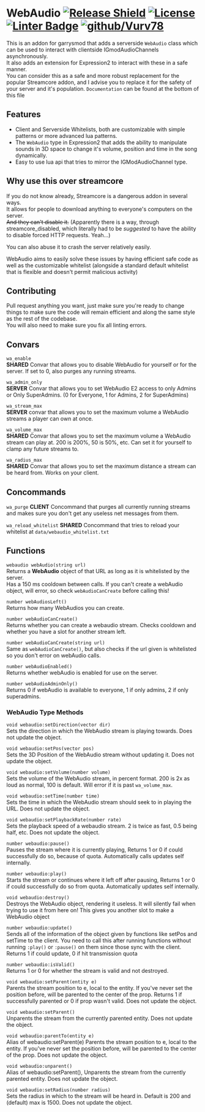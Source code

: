 # WebAudio [![Release Shield](https://img.shields.io/github/v/release/Vurv78/WebAudio)](https://github.com/Vurv78/VExtensions/releases/latest) [![License](https://img.shields.io/github/license/Vurv78/WebAudio?color=red)](https://opensource.org/licenses/MIT) [![Linter Badge](https://github.com/Vurv78/WebAudio/workflows/Linter/badge.svg)](https://github.com/Vurv78/WebAudio/actions) [![github/Vurv78](https://discordapp.com/api/guilds/824727565948157963/widget.png)](https://discord.gg/epJFC6cNsw)

This is an addon for garrysmod that adds a serverside ``WebAudio`` class which can be used to interact with clientside IGmodAudioChannels asynchronously.  
It also adds an extension for Expression2 to interact with these in a safe manner.  
You can consider this as a safe and more robust replacement for the popular Streamcore addon, and I advise you to replace it for the safety of your server and it's population.
``Documentation`` can be found at the bottom of this file

## Features
* Client and Serverside Whitelists, both are customizable with simple patterns or more advanced lua patterns.  
* The ``WebAudio`` type in Expression2 that adds the ability to manipulate sounds in 3D space to change it's volume, position and time in the song dynamically.   
* Easy to use lua api that tries to mirror the IGModAudioChannel type.

## Why use this over streamcore
If you do not know already, Streamcore is a dangerous addon in several ways.  
It allows for people to download anything to everyone's computers on the server.  
~~And they can't disable it.~~ (Apparently there is a way, through streamcore_disabled, which literally had to be *suggested* to have the ability to disable forced HTTP requests. Yeah...)

You can also abuse it to crash the server relatively easily.  

WebAudio aims to easily solve these issues by having efficient safe code as well as the customizable whitelist (alongside a standard default whitelist that is flexible and doesn't permit malicious activity)

## Contributing
Pull request anything you want, just make sure you're ready to change things to make sure the code will remain efficient and along the same style as the rest of the codebase.  
You will also need to make sure you fix all linting errors.

## Convars
``wa_enable``  
**SHARED** Convar that allows you to disable WebAudio for yourself or for the server. If set to 0, also purges any running streams.

``wa_admin_only``  
**SERVER** Convar that allows you to set WebAudio E2 access to only Admins or Only SuperAdmins. (0 for Everyone, 1 for Admins, 2 for SuperAdmins)

``wa_stream_max``  
**SERVER** convar that allows you to set the maximum volume a WebAudio streams a player can own at once.

``wa_volume_max``  
**SHARED** Convar that allows you to set the maximum volume a WebAudio stream can play at. 200 is 200%, 50 is 50%, etc. Can set it for yourself to clamp any future streams to.

``wa_radius_max``  
**SHARED** Convar that allows you to set the maximum distance a stream can be heard from. Works on your client.

## Concommands

``wa_purge``
**CLIENT** Concommand that purges all currently running streams and makes sure you don't get any useless net messages from them.

``wa_reload_whitelist``
**SHARED** Concommand that tries to reload your whitelist at ``data/webaudio_whitelist.txt``

## Functions

``webaudio webAudio(string url)``  
Returns a **WebAudio** object of that URL as long as it is whitelisted by the server.  
Has a 150 ms cooldown between calls. If you can't create a webAudio object, will error, so check ``webAudioCanCreate`` before calling this!

``number webAudiosLeft()``  
Returns how many WebAudios you can create.

``number webAudioCanCreate()``  
Returns whether you can create a webaudio stream. Checks cooldown and whether you have a slot for another stream left.

``number webAudioCanCreate(string url)``  
Same as ``webAudioCanCreate()``, but also checks if the url given is whitelisted so you don't error on webAudio calls.

``number webAudioEnabled()``  
Returns whether webAudio is enabled for use on the server.

``number webAudioAdminOnly()``  
Returns 0 if webAudio is available to everyone, 1 if only admins, 2 if only superadmins.

### WebAudio Type Methods

``void webaudio:setDirection(vector dir)``  
Sets the direction in which the WebAudio stream is playing towards. Does not update the object.

``void webaudio:setPos(vector pos)``  
Sets the 3D Position of the WebAudio stream without updating it. Does not update the object.

``void webaudio:setVolume(number volume)``  
Sets the volume of the WebAudio stream, in percent format. 200 is 2x as loud as normal, 100 is default. Will error if it is past ``wa_volume_max``.

``void webaudio:setTime(number time)``  
Sets the time in which the WebAudio stream should seek to in playing the URL. Does not update the object.

``void webaudio:setPlaybackRate(number rate)``  
Sets the playback speed of a webaudio stream. 2 is twice as fast, 0.5 being half, etc. Does not update the object.

``number webaudio:pause()``  
Pauses the stream where it is currently playing, Returns 1 or 0 if could successfully do so, because of quota. Automatically calls updates self internally.

``number webaudio:play()``  
Starts the stream or continues where it left off after pausing, Returns 1 or 0 if could successfully do so from quota. Automatically updates self internally.

``void webaudio:destroy()``  
Destroys the WebAudio object, rendering it useless. It will silently fail when trying to use it from here on! This gives you another slot to make a WebAudio object

``number webaudio:update()``  
Sends all of the information of the object given by functions like setPos and setTime to the client. You need to call this after running functions without running ``:play()`` or ``:pause()`` on them since those sync with the client. Returns 1 if could update, 0 if hit transmission quota

``number webaudio:isValid()``  
Returns 1 or 0 for whether the stream is valid and not destroyed.

``void webaudio:setParent(entity e)``  
Parents the stream position to e, local to the entity. If you've never set the position before, will be parented to the center of the prop. Returns 1 if successfully parented or 0 if prop wasn't valid. Does not update the object.

``void webaudio:setParent()``  
Unparents the stream from the currently parented entity. Does not update the object.

``void webaudio:parentTo(entity e)``  
Alias of webaudio:setParent(e) Parents the stream position to e, local to the entity. If you've never set the position before, will be parented to the center of the prop. Does not update the object.

``void webaudio:unparent()``  
Alias of webaudio:setParent(), Unparents the stream from the currently parented entity. Does not update the object.

``void webaudio:setRadius(number radius)``  
Sets the radius in which to the stream will be heard in. Default is 200 and (default) max is 1500. Does not update the object.

